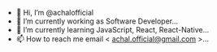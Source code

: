 - 👋 Hi, I’m @achalofficial
- 👀 I’m currently working as Software Developer...
- 🌱 I’m currently learning JavaScript, React, React-Native...
- 📫 How to reach me email < achal.official@gmail.com >...

<!---
achalofficial/achalofficial is a ✨ special ✨ repository because its `README.md` (this file) appears on your GitHub profile.
You can click the Preview link to take a look at your changes.
--->
